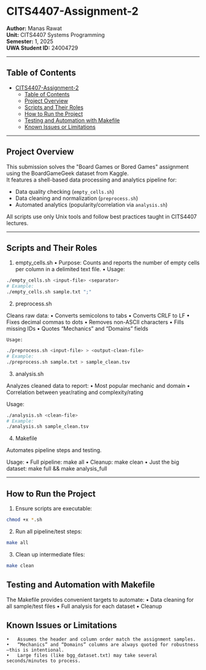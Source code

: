 # CITS4407-Assignment-2

**Author:** Manas Rawat  
**Unit:** CITS4407 Systems Programming  
**Semester:** 1, 2025  
**UWA Student ID:** 24004729

---

## Table of Contents

- [CITS4407-Assignment-2](#cits4407-assignment-2)
  - [Table of Contents](#table-of-contents)
  - [Project Overview](#project-overview)
  - [Scripts and Their Roles](#scripts-and-their-roles)
  - [How to Run the Project](#how-to-run-the-project)
  - [Testing and Automation with Makefile](#testing-and-automation-with-makefile)
  - [Known Issues or Limitations](#known-issues-or-limitations)

---

## Project Overview

This submission solves the "Board Games or Bored Games" assignment using the BoardGameGeek dataset from Kaggle.  
It features a shell-based data processing and analytics pipeline for:

- Data quality checking (`empty_cells.sh`)
- Data cleaning and normalization (`preprocess.sh`)
- Automated analytics (popularity/correlation via `analysis.sh`)

All scripts use only Unix tools and follow best practices taught in CITS4407 lectures.

---



## Scripts and Their Roles

1. empty_cells.sh
	•	Purpose: Counts and reports the number of empty cells per column in a delimited text file.
	•	Usage:

```bash
./empty_cells.sh <input-file> <separator>
# Example:
./empty_cells.sh sample.txt ";"

```
2. preprocess.sh

Cleans raw data:
	•	Converts semicolons to tabs
	•	Converts CRLF to LF
	•	Fixes decimal commas to dots
	•	Removes non-ASCII characters
	•	Fills missing IDs
	•	Quotes “Mechanics” and “Domains” fields

    Usage:
```bash
./preprocess.sh <input-file> > <output-clean-file>
# Example:
./preprocess.sh sample.txt > sample_clean.tsv
```

3. analysis.sh

Analyzes cleaned data to report:
	•	Most popular mechanic and domain
	•	Correlation between year/rating and complexity/rating

Usage:

```bash
./analysis.sh <clean-file>
# Example:
./analysis.sh sample_clean.tsv
```
4. Makefile

Automates pipeline steps and testing.

Usage:
	•	Full pipeline: make all
	•	Cleanup: make clean
	•	Just the big dataset: make full && make analysis_full

---

## How to Run the Project

1. Ensure scripts are executable:

```bash
chmod +x *.sh
```

2.	Run all pipeline/test steps:

```bash
make all
```
3. Clean up intermediate files:

```bash
make clean
```

## Testing and Automation with Makefile

The Makefile provides convenient targets to automate:
	•	Data cleaning for all sample/test files
	•	Full analysis for each dataset
	•	Cleanup

## Known Issues or Limitations

	•	Assumes the header and column order match the assignment samples.
	•	“Mechanics” and “Domains” columns are always quoted for robustness—this is intentional.
	•	Large files (like bgg_dataset.txt) may take several seconds/minutes to process.    